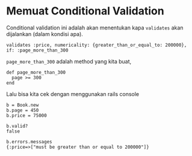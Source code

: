 # Memuat Conditional Validation

Conditional validation ini adalah akan menentukan kapa `validates` akan dijalankan (dalam kondisi apa).

```
validates :price, numericality: {greater_than_or_equal_to: 200000}, if: :page_more_than_300
```

`page_more_than_300` adalah method yang kita buat,

```
def page_more_than_300
  page >= 300
end
```

Lalu bisa kita cek dengan menggunakan rails console

```
b = Book.new
b.page = 450
b.price = 75000

b.valid?
false

b.errors.messages
{:price=>["must be greater than or equal to 200000"]}
```

